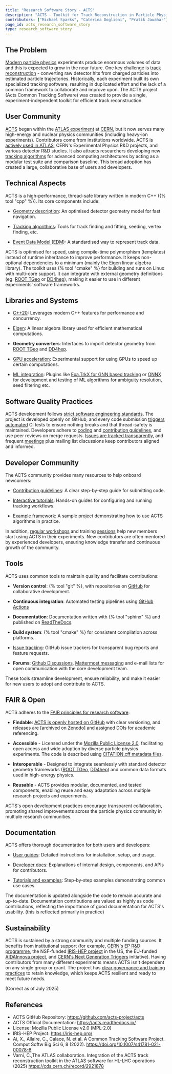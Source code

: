 ```yaml
---
title: "Research Software Story - ACTS"
description: "ACTS - Toolkit for Track Reconstruction in Particle Physics Experiments"
contributors: ["Michael Sparks", "Caterina Doglioni", "Pratik Jawahar"]
page_id: acts_research_software_story
type: research_software_story
---
```


## The Problem

[Modern particle physics][CONCEPT_MODERN_PARTICLE_PHYS] experiments produce enormous volumes of data and this is expected to grow in the near future.
One key challenge is [track reconstruction][CONCEPT_TRACK_RECONSTRUCTION] - converting raw detector hits from charged particles into estimated particle trajectories.
Historically, each experiment built its own specialized tracking software, resulting in duplicated effort and the lack of a common framework to collaborate and improve upon.
The ACTS project (Acts Common Tracking Software) was created to provide a single, experiment-independent toolkit for efficient track reconstruction.

## User Community

[ACTS][ACTS] began within the [ATLAS experiment][ATLAS] at [CERN][CERN], but it now serves many high-energy and nuclear physics communities (including heavy-ion experiments).
Contributors come from institutions worldwide.
ACTS is [actively used in ATLAS][ACTS_SPRINGER], CERN's Experimental Physics R&D projects, and various detector R&D studies.
It also attracts researchers developing new [tracking algorithms][ACTS_TRACKING] for advanced computing architectures by acting as a modular test suite and comparison baseline.
This broad adoption has created a large, collaborative base of users and developers.

## Technical Aspects

ACTS is a high-performance, thread-safe library written in modern C++ ({% tool "cpp" %}).
Its core components include:

- [Geometry description][ACTS_GEOMETRY]: An optimised detector geometry model for fast
  navigation.

- [Tracking algorithms][ACTS_TRACKING]: Tools for track finding and fitting, seeding, vertex
  finding, etc.

- [Event Data Model (EDM)][ACTS_EDM]: A standardised way to represent track data.

ACTS is optimised for speed, using compile-time polymorphism (templates) instead of runtime inheritance to improve performance.
It keeps non-optional dependencies to a minimum (mainly the Eigen linear algebra library).
The toolkit uses {% tool "cmake" %} for building and runs on Linux with multi-core support.
It can integrate with external geometry definitions (eg.
[ROOT TGeo][ACTS_ROOT] or [DD4hep][ACTS_DD4HEP]), making it easier to use in different experiments' software frameworks.

## Libraries and Systems

- [C++20][LANGUAGE_CPP_20]: Leverages modern C++ features for performance and concurrency.

- [Eigen][LIBRARY_EIGEN]: A linear algebra library used for efficient mathematical
  computations.

- **Geometry converters**: Interfaces to import detector geometry from [ROOT TGeo][ACTS_ROOT]
  and [DD4hep][ACTS_DD4HEP].

- [GPU acceleration][ACTS_GPU]: Experimental support for using GPUs to speed up certain
  computations.

- [ML integration][ACTS_ML]: Plugins like [Exa.TrkX for GNN based tracking][ACTS_EXA_TRKX] or [ONNX][LIBRARY_ONNX_ML] for
  development and testing of ML algorithms for ambiguity resolution, seed filtering etc.

## Software Quality Practices

ACTS development follows [strict software engineering standards][ACTS_CODING_GUIDELINES].
The project is developed openly on GitHub, and every code submission [triggers automated][ACTS_GITHUB_ACTIONS] CI tests to ensure nothing breaks and that thread-safety is maintained.
Developers adhere to [coding][ACTS_CODING_GUIDELINES] and [contribution guidelines][ACTS_CONTRIBUTION_GUIDELINES], and use peer reviews on merge requests.
[Issues are tracked transparently][ACTS_GITHUB_BUG_TRACKING], and frequent [meetings][ACTS_MEETINGS] plus mailing list discussions keep contributors aligned and informed.

## Developer Community

The ACTS community provides many resources to help onboard newcomers:

- [Contribution guidelines][ACTS_CONTRIBUTION_GUIDELINES]: A clear step-by-step guide for submitting code.

- [Interactive tutorials][ACTS_INTERACTIVE_TUTORIALS]: Hands-on guides for configuring and running
  tracking workflows.

- [Example framework][ACTS_EXAMPLES]: A sample project demonstrating how to use ACTS
  algorithms in practice.

In addition, [regular workshops][ACTS_WORKSHOP_24] and training [sessions][ACTS_SESSIONS] help new members start using ACTS in their experiments.
New contributors are often mentored by experienced developers, ensuring knowledge transfer and continuous growth of the community.

## Tools

ACTS uses common tools to maintain quality and facilitate contributions:

- **Version control**: {% tool "git" %}, with repositories on [GitHub][ACTS_GITHUB] for collaborative
  development.

- **Continuous integration**: Automated testing pipelines using [GitHub Actions][ACTS_GITHUB_ACTIONS]

- **Documentation**: Documentation written with {% tool "sphinx" %} and published on
  [ReadTheDocs][ACTS_READTHEDOCS].

- **Build system**: {% tool "cmake" %} for consistent compilation across platforms.

- [Issue tracking][ACTS_GITHUB_BUG_TRACKING]: GitHub issue trackers for transparent bug reports and
  feature requests.

- **Forums**: [Github Discussions][ACTS_GITHUB_DISCUSSIONS], [Mattermost messaging][COLLABORATION_MATTERMOST] and e-mail lists for open
  communication with the core development team.

These tools streamline development, ensure reliability, and make it easier for new users to adopt and contribute to ACTS.

## FAIR & Open

ACTS adheres to the [FAIR principles for research software][NATURE_FAIR4RS]:

* **Findable**: [ACTS is openly hosted on GitHub][ACTS_GITHUB] with clear versioning,
  and releases are [archived on Zenodo] and assigned DOIs for academic referencing.

* **Accessible** - Licensed under the [Mozilla Public License 2.0][MOZILLA_20_LICENSE], facilitating
  open access and wide adoption by diverse particle physics experiments.
  The code is described using [CITATION.cff metadata files][CFF_FILES].

* **Interoperable** - Designed to integrate seamlessly with standard detector
  geometry frameworks ([ROOT TGeo][ACTS_ROOT], [DD4hep][ACTS_DD4HEP]) and common data formats used in high-energy physics.

* **Reusable** - ACTS provides modular, documented, and tested components,
  enabling reuse and easy adaptation across multiple research projects and experiments.

ACTS's open development practices encourage transparent collaboration, promoting shared improvements across the particle physics community in multiple research communities.

## Documentation

ACTS offers thorough documentation for both users and developers:

- [User guides][ACTS_GETTING_STARTED]: Detailed instructions for installation, setup, and usage.

- [Developer docs][ACTS_INTERNALS]: Explanations of internal design, components, and APIs for
  contributors.

- [Tutorials and examples][ACTS_EXAMPLES]: Step-by-step examples demonstrating common use
  cases.

The documentation is updated alongside the code to remain accurate and up-to-date.
Documentation contributions are valued as highly as code contributions, reflecting the importance of good documentation for ACTS's usability.
(this is reflected primarily in practice)

## Sustainability

ACTS is sustained by a strong community and multiple funding sources.
It benefits from institutional support (for example, [CERN's EP R&D programme][FUNDING_CERN_EP_RD], the NSF-funded [IRIS-HEP project][FUNDING_IRIS_HEP] in the US, the EU-funded [AIDAInnova project][FUNDING_AIDA_INNOVA], and [CERN's Next Generation Triggers][FUNDING_CERN_NEXTGEN_TRIGGERS] initiative).
Having contributors from many different experiments means ACTS isn't dependent on any single group or grant.
The project has [clear governance and training practices][ACTS_GOVERNANCE] to retain knowledge, which keeps ACTS resilient and ready to meet future needs.

(Correct as of July 2025)

## References

- ACTS GitHub Repository: <https://github.com/acts-project/acts>
- ACTS Official Documentation: <https://acts.readthedocs.io/>
- License: Mozilla Public License v2.0 (MPL-2.0)
- IRIS-HEP Project: <https://iris-hep.org/>
- Ai, X., Allaire, C., Calace, N.  et al.  A Common Tracking Software
  Project.
  Comput Softw Big Sci 6, 8 (2022).
  <https://doi.org/10.1007/s41781-021-00078-8>
- Varni, C.,The ATLAS collaboration.  Integration of the ACTS track
  reconstruction toolkit in the ATLAS software for HL-LHC operations (2025) <https://cds.cern.ch/record/2921878>

<!-- External References embedded as links -->

[ACTS]: https://acts.readthedocs.io/en/latest/acts_project.html
[ACTS_GITHUB_BUG_TRACKING]: https://github.com/acts-project/acts/issues
[ACTS_CODING_GUIDELINES]: https://acts.readthedocs.io/en/stable/codeguide.html
<!-- Yes, there are guidelines on contributing in different places, to reflect audience -->
[ACTS_CONTRIBUTING]: https://github.com/acts-project/acts/blob/main/CONTRIBUTING.rst
[ACTS_CONTRIBUTION_GUIDELINES]: https://acts.readthedocs.io/en/latest/contribution/guide.html
[ACTS_DD4HEP]: https://acts.readthedocs.io/en/stable/plugins/dd4hep.html
[ACTS_EDM]: https://cds.cern.ch/record/2919575
[ACTS_EXA_TRKX]: https://acts.readthedocs.io/en/v30.1.1/plugins/exatrkx.html
[ACTS_EXAMPLES]: https://github.com/acts-project/acts/tree/main/Examples
[ACTS_GEOMETRY]: https://acts.readthedocs.io/en/stable/core/geometry/index.html
[ACTS_GETTING_STARTED]: https://acts.readthedocs.io/en/latest/getting_started.html
[ACTS_GITHUB]: https://github.com/acts-project/acts
[ACTS_GITHUB_ACTIONS]: https://github.com/acts-project/acts/blob/main/.github/actions/dependencies/action.yml
[ACTS_GITHUB_DISCUSSIONS]: https://github.com/acts-project/acts/discussions
[ACTS_GOVERNANCE]: https://indico.cern.ch/event/1295479/contributions/5623605/
[ACTS_INTERNALS]: https://indico.cern.ch/event/849307/contributions/3569086/attachments/1935012/3206368/Concepts__design_and_Implementation_of_the_A_Common_Tracking_Software__Acts__project.pdf
[ACTS_INTERACTIVE_TUTORIALS]: https://atlassoftwaredocs.web.cern.ch/internal-links/tracking-tutorial/
[ACTS_GPU]: https://hepsoftwarefoundation.org/gsoc/2022/proposal_ACTS_GPU_pipeline_optimization.html
[ACTS_MEETINGS]: https://indico.cern.ch/category/7968/
[ACTS_ML]: https://acts.readthedocs.io/en/latest/plugins/MLAlgorithms.html
[ACTS_READTHEDOCS]: https://acts.readthedocs.io/
[ACTS_ROOT]: https://acts.readthedocs.io/en/stable/plugins/root.html
[ACTS_SESSIONS]: https://indico.cern.ch/category/7968/
[ACTS_SPRINGER]: https://link.springer.com/article/10.1007/s41781-021-00078-8
[ACTS_TRACKING]: https://acts.readthedocs.io/en/stable/tracking.html
[ACTS_WORKSHOP_24]: https://indico.cern.ch/event/1397634/
[ACTS_ZENODO]: https://zenodo.org/records/7733496
[ATLAS]: https://atlas.cern/
[CERN]: https://home.cern/about
[CFF_FILES]: https://citation-file-format.github.io/
[COLLABORATION_MATTERMOST]: https://mattermost.com/
[CONCEPT_TRACK_RECONSTRUCTION]: https://indico.cern.ch/event/666278/contributions/2830627/attachments/1579364/2495228/2018-01-04-Salzburger-Spatind-Conference.pdf
[CONCEPT_MODERN_PARTICLE_PHYS]: https://indico.cern.ch/event/447008/contributions/1953687/attachments/1184942/1717323/ParticlePhysicsFOR_TEACHERS.pdf
[FUNDING_CERN_NEXTGEN_TRIGGERS]: https://nextgentriggers.web.cern.ch/
[FUNDING_CERN_EP_RD]: https://ep-dep.web.cern.ch/node/7537
[FUNDING_IRIS_HEP]: https://iris-hep.org/
[FUNDING_AIDA_INNOVA]: https://aidainnova.web.cern.ch/
[LANGUAGE_CPP_20]: https://en.cppreference.com/w/cpp/20.html
[LIBRARY_EIGEN]: https://eigen.tuxfamily.org/
[LIBRARY_ONNX_ML]: https://onnx.ai/
[MOZILLA_20_LICENSE]: https://opensource.org/license/mpl-2-0
[NATURE_FAIR4RS]: https://www.nature.com/articles/s41597-022-01710-x